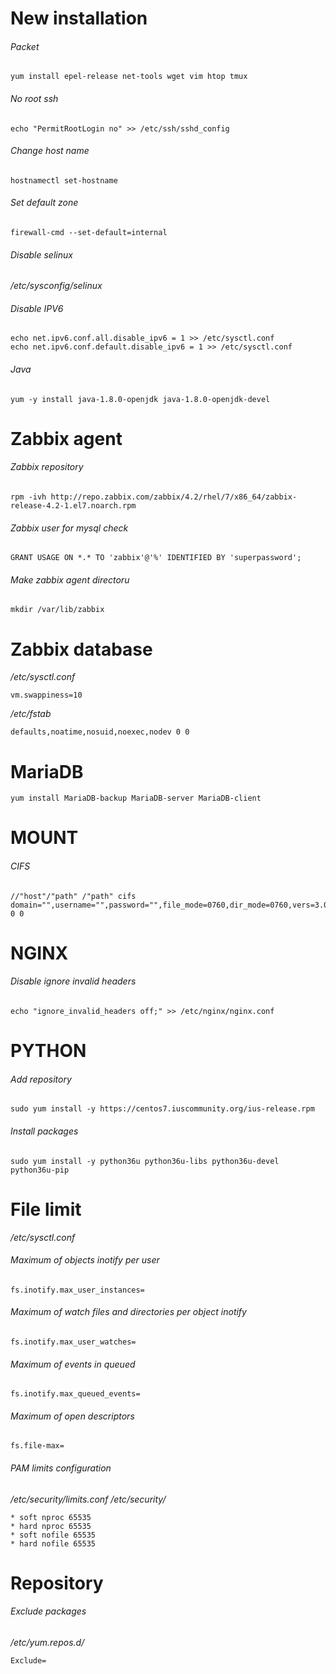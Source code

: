 # New installation

###### Packet
```
yum install epel-release net-tools wget vim htop tmux
```

###### No root ssh
```
echo "PermitRootLogin no" >> /etc/ssh/sshd_config
```

###### Change host name
```
hostnamectl set-hostname
```

###### Set default zone
```
firewall-cmd --set-default=internal
```

###### Disable selinux
_/etc/sysconfig/selinux_

###### Disable IPV6
```
echo net.ipv6.conf.all.disable_ipv6 = 1 >> /etc/sysctl.conf
echo net.ipv6.conf.default.disable_ipv6 = 1 >> /etc/sysctl.conf
```

###### Java
```
yum -y install java-1.8.0-openjdk java-1.8.0-openjdk-devel
```

# Zabbix agent

###### Zabbix repository
```
rpm -ivh http://repo.zabbix.com/zabbix/4.2/rhel/7/x86_64/zabbix-release-4.2-1.el7.noarch.rpm
```

###### Zabbix user for mysql check
```
GRANT USAGE ON *.* TO 'zabbix'@'%' IDENTIFIED BY 'superpassword';
```

###### Make zabbix agent directoru
```
mkdir /var/lib/zabbix
```

# Zabbix database
_/etc/sysctl.conf_
```
vm.swappiness=10
```

_/etc/fstab_
```
defaults,noatime,nosuid,noexec,nodev 0 0
```

# MariaDB
```
yum install MariaDB-backup MariaDB-server MariaDB-client
```

# MOUNT

###### CIFS
```
//"host"/"path" /"path" cifs domain="",username="",password="",file_mode=0760,dir_mode=0760,vers=3.0,gid="" 0 0
```

# NGINX

###### Disable ignore invalid headers
```
echo "ignore_invalid_headers off;" >> /etc/nginx/nginx.conf
```

# PYTHON

###### Add repository
```
sudo yum install -y https://centos7.iuscommunity.org/ius-release.rpm
```
###### Install packages
```
sudo yum install -y python36u python36u-libs python36u-devel python36u-pip
```

# File limit

_/etc/sysctl.conf_

###### Maximum of objects inotify per user
```
fs.inotify.max_user_instances=
```

###### Maximum of watch files and directories per object inotify
```
fs.inotify.max_user_watches=
```

###### Maximum of events in queued
```
fs.inotify.max_queued_events=
```

###### Maximum of open descriptors
```
fs.file-max=
```

###### PAM limits configuration

_/etc/security/limits.conf_
_/etc/security/_
```
* soft nproc 65535
* hard nproc 65535
* soft nofile 65535
* hard nofile 65535
```

# Repository

###### Exclude packages
_/etc/yum.repos.d/_
```
Exclude=
```
